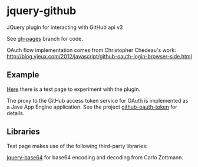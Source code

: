 jquery-github
=============

JQuery plugin for interacting with GitHub api v3

See <a href="https://github.com/alebellu/jquery-github/tree/gh-pages">gh-pages</a> branch for code.

OAuth flow implementation comes from Christopher Chedeau's work:
http://blog.vjeux.com/2012/javascript/github-oauth-login-browser-side.html

Example
------------
<a href="http://alebellu.github.com/jquery-github/test/test.html">Here</a> there is a test page to experiment with the plugin.

The proxy to the GitHub access token service for OAuth is implemented as a Java App Engine application.
See the project <a href="https://github.com/alebellu/github-oauth-token">github-oauth-token</a> for details.

Libraries
------------

Test page makes use of the following third-party libraries:

<a href="http://github.com/carlo/jquery-base64">jquery-base64</a> for base64 encoding and decoding from Carlo Zottmann.
